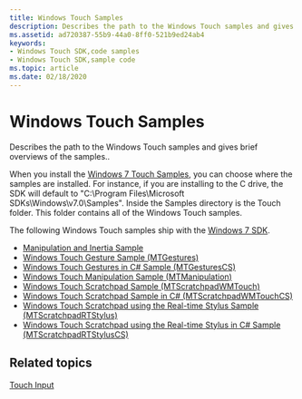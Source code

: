 ```yaml
---
title: Windows Touch Samples
description: Describes the path to the Windows Touch samples and gives brief overviews of the samples..
ms.assetid: ad720387-55b9-44a0-8ff0-521b9ed24ab4
keywords:
- Windows Touch SDK,code samples
- Windows Touch SDK,sample code
ms.topic: article
ms.date: 02/18/2020
---
```


# Windows Touch Samples

Describes the path to the Windows Touch samples and gives brief overviews of the samples..

When you install the [Windows 7 Touch Samples](https://docs.microsoft.com/windows/win32/wintouch/windows-touch-samples?redirectedfrom=MSDN), you can choose where the samples are installed. For instance, if you are installing to the C drive, the SDK will default to "C:\\Program Files\\Microsoft SDKs\\Windows\\v7.0\\Samples". Inside the Samples directory is the Touch folder. This folder contains all of the Windows Touch samples.

The following Windows Touch samples ship with the [Windows 7 SDK](https://docs.microsoft.com/windows/win32/wintouch/windows-touch-samples?redirectedfrom=MSDN).

- [Manipulation and Inertia Sample](manipulation-and-inertia-sample.md)
- [Windows Touch Gesture Sample (MTGestures)](windows-touch-gesture-sample--mtgestures-.md)
- [Windows Touch Gestures in C# Sample (MTGesturesCS)](windows-touch-gestures-in-c--sample--mtgesturescs-.md)
- [Windows Touch Manipulation Sample (MTManipulation)](windows-touch-manipulation-sample--mtmanipulation-.md)
- [Windows Touch Scratchpad Sample (MTScratchpadWMTouch)](windows-touch-scratchpad-sample--mtscratchpadwmtouch-.md)
- [Windows Touch Scratchpad Sample in C# (MTScratchpadWMTouchCS)](windows-touch-scratchpad-sample-in-c---mtscratchpadwmtouchcs-.md)
- [Windows Touch Scratchpad using the Real-time Stylus Sample (MTScratchpadRTStylus)](windows-touch-scratchpad-using-the-real-time-stylus-sample--mtscratchpadrtstylus-.md)
- [Windows Touch Scratchpad using the Real-time Stylus in C# Sample (MTScratchpadRTStylusCS)](windows-touch-scratchpad-using-the-real-time-stylus-in-c--sample--mtscratchpadrtstyluscs-.md)

## Related topics

[Touch Input](windows-touch-portal.md)
